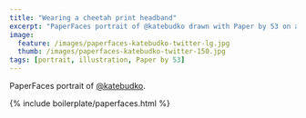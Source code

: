 ```yaml
---
title: "Wearing a cheetah print headband"
excerpt: "PaperFaces portrait of @katebudko drawn with Paper by 53 on an iPad."
image: 
  feature: /images/paperfaces-katebudko-twitter-lg.jpg
  thumb: /images/paperfaces-katebudko-twitter-150.jpg
tags: [portrait, illustration, Paper by 53]
---
```


PaperFaces portrait of [@katebudko](http://twitter.com/katebudko).

{% include boilerplate/paperfaces.html %}